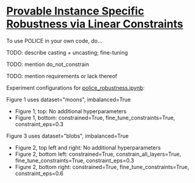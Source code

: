 # [Provable Instance Specific Robustness via Linear Constraints](https://openreview.net/forum?id=aVbG8bM1wg)

To use POLICE in your own code, do...

TODO: describe casting + uncasting; fine-tuning

TODO: mention do_not_constrain

TODO: mention requirements or lack thereof


Experiment configurations for [police_robustness.ipynb](police_robustness.ipynb):


Figure 1 uses dataset="moons", imbalanced=True
* Figure 1, top: No additional hyperparameters
* Figure 1, bottom: constrained=True, fine_tune_constraints=True, constraint_eps=0.3

Figure 3 uses dataset="blobs", imbalanced=True
* Figure 2, top left and right: No additional hyperparameters
* Figure 2, bottom left: constrained=True, constrain_all_layers=True, fine_tune_constraints=True, constraint_eps=0.3
* Figure 2, bottom right: constrained=True, fine_tune_constraints=True, constraint_eps=0.6
